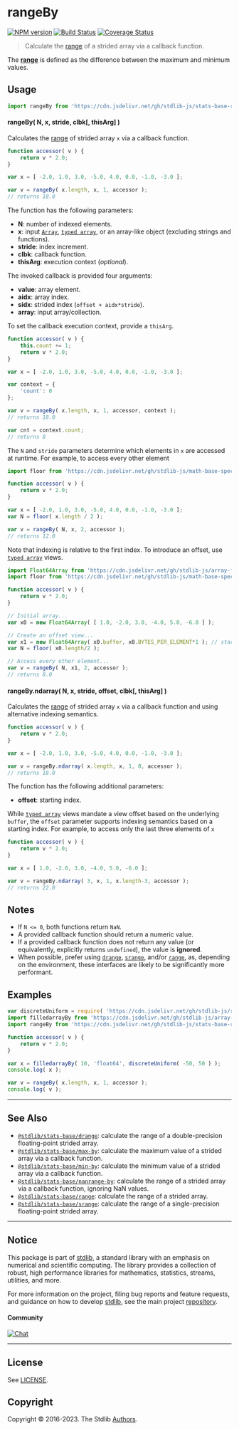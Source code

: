 <!--

@license Apache-2.0

Copyright (c) 2020 The Stdlib Authors.

Licensed under the Apache License, Version 2.0 (the "License");
you may not use this file except in compliance with the License.
You may obtain a copy of the License at

   http://www.apache.org/licenses/LICENSE-2.0

Unless required by applicable law or agreed to in writing, software
distributed under the License is distributed on an "AS IS" BASIS,
WITHOUT WARRANTIES OR CONDITIONS OF ANY KIND, either express or implied.
See the License for the specific language governing permissions and
limitations under the License.

-->

# rangeBy

[![NPM version][npm-image]][npm-url] [![Build Status][test-image]][test-url] [![Coverage Status][coverage-image]][coverage-url] <!-- [![dependencies][dependencies-image]][dependencies-url] -->

> Calculate the [range][range] of a strided array via a callback function.

<section class="intro">

The [**range**][range] is defined as the difference between the maximum and minimum values.

</section>

<!-- /.intro -->



<section class="usage">

## Usage

```javascript
import rangeBy from 'https://cdn.jsdelivr.net/gh/stdlib-js/stats-base-range-by@deno/mod.js';
```

#### rangeBy( N, x, stride, clbk\[, thisArg] )

Calculates the [range][range] of strided array `x` via a callback function.

```javascript
function accessor( v ) {
    return v * 2.0;
}

var x = [ -2.0, 1.0, 3.0, -5.0, 4.0, 0.0, -1.0, -3.0 ];

var v = rangeBy( x.length, x, 1, accessor );
// returns 18.0
```

The function has the following parameters:

-   **N**: number of indexed elements.
-   **x**: input [`Array`][mdn-array], [`typed array`][mdn-typed-array], or an array-like object (excluding strings and functions). 
-   **stride**: index increment.
-   **clbk**: callback function.
-   **thisArg**: execution context (_optional_).

The invoked callback is provided four arguments:

-   **value**: array element.
-   **aidx**: array index.
-   **sidx**: strided index (`offset + aidx*stride`).
-   **array**: input array/collection.

To set the callback execution context, provide a `thisArg`.

```javascript
function accessor( v ) {
    this.count += 1;
    return v * 2.0;
}

var x = [ -2.0, 1.0, 3.0, -5.0, 4.0, 0.0, -1.0, -3.0 ];

var context = {
    'count': 0
};

var v = rangeBy( x.length, x, 1, accessor, context );
// returns 18.0

var cnt = context.count;
// returns 8
```

The `N` and `stride` parameters determine which elements in `x` are accessed at runtime. For example, to access every other element

```javascript
import floor from 'https://cdn.jsdelivr.net/gh/stdlib-js/math-base-special-floor@deno/mod.js';

function accessor( v ) {
    return v * 2.0;
}

var x = [ -2.0, 1.0, 3.0, -5.0, 4.0, 0.0, -1.0, -3.0 ];
var N = floor( x.length / 2 );

var v = rangeBy( N, x, 2, accessor );
// returns 12.0
```

Note that indexing is relative to the first index. To introduce an offset, use [`typed array`][mdn-typed-array] views.

```javascript
import Float64Array from 'https://cdn.jsdelivr.net/gh/stdlib-js/array-float64@deno/mod.js';
import floor from 'https://cdn.jsdelivr.net/gh/stdlib-js/math-base-special-floor@deno/mod.js';

function accessor( v ) {
    return v * 2.0;
}

// Initial array...
var x0 = new Float64Array( [ 1.0, -2.0, 3.0, -4.0, 5.0, -6.0 ] );

// Create an offset view...
var x1 = new Float64Array( x0.buffer, x0.BYTES_PER_ELEMENT*1 ); // start at 2nd element
var N = floor( x0.length/2 );

// Access every other element...
var v = rangeBy( N, x1, 2, accessor );
// returns 8.0
```

#### rangeBy.ndarray( N, x, stride, offset, clbk\[, thisArg] )

Calculates the [range][range] of strided array `x` via a callback function and using alternative indexing semantics.

```javascript
function accessor( v ) {
    return v * 2.0;
}

var x = [ -2.0, 1.0, 3.0, -5.0, 4.0, 0.0, -1.0, -3.0 ];

var v = rangeBy.ndarray( x.length, x, 1, 0, accessor );
// returns 18.0
```

The function has the following additional parameters:

-   **offset**: starting index.

While [`typed array`][mdn-typed-array] views mandate a view offset based on the underlying `buffer`, the `offset` parameter supports indexing semantics based on a starting index. For example, to access only the last three elements of `x`

```javascript
function accessor( v ) {
    return v * 2.0;
}

var x = [ 1.0, -2.0, 3.0, -4.0, 5.0, -6.0 ];

var v = rangeBy.ndarray( 3, x, 1, x.length-3, accessor );
// returns 22.0
```

</section>

<!-- /.usage -->

<section class="notes">

## Notes

-   If `N <= 0`, both functions return `NaN`.
-   A provided callback function should return a numeric value.
-   If a provided callback function does not return any value (or equivalently, explicitly returns `undefined`), the value is **ignored**.
-   When possible, prefer using [`drange`][@stdlib/stats/base/drange], [`srange`][@stdlib/stats/base/srange], and/or [`range`][@stdlib/stats/base/range], as, depending on the environment, these interfaces are likely to be significantly more performant.

</section>

<!-- /.notes -->

<section class="examples">

## Examples

<!-- eslint no-undef: "error" -->

```javascript
var discreteUniform = require( 'https://cdn.jsdelivr.net/gh/stdlib-js/random-base-discrete-uniform' ).factory;
import filledarrayBy from 'https://cdn.jsdelivr.net/gh/stdlib-js/array-filled-by@deno/mod.js';
import rangeBy from 'https://cdn.jsdelivr.net/gh/stdlib-js/stats-base-range-by@deno/mod.js';

function accessor( v ) {
    return v * 2.0;
}

var x = filledarrayBy( 10, 'float64', discreteUniform( -50, 50 ) );
console.log( x );

var v = rangeBy( x.length, x, 1, accessor );
console.log( v );
```

</section>

<!-- /.examples -->

<!-- Section for related `stdlib` packages. Do not manually edit this section, as it is automatically populated. -->

<section class="related">

* * *

## See Also

-   <span class="package-name">[`@stdlib/stats-base/drange`][@stdlib/stats/base/drange]</span><span class="delimiter">: </span><span class="description">calculate the range of a double-precision floating-point strided array.</span>
-   <span class="package-name">[`@stdlib/stats-base/max-by`][@stdlib/stats/base/max-by]</span><span class="delimiter">: </span><span class="description">calculate the maximum value of a strided array via a callback function.</span>
-   <span class="package-name">[`@stdlib/stats-base/min-by`][@stdlib/stats/base/min-by]</span><span class="delimiter">: </span><span class="description">calculate the minimum value of a strided array via a callback function.</span>
-   <span class="package-name">[`@stdlib/stats-base/nanrange-by`][@stdlib/stats/base/nanrange-by]</span><span class="delimiter">: </span><span class="description">calculate the range of a strided array via a callback function, ignoring NaN values.</span>
-   <span class="package-name">[`@stdlib/stats-base/range`][@stdlib/stats/base/range]</span><span class="delimiter">: </span><span class="description">calculate the range of a strided array.</span>
-   <span class="package-name">[`@stdlib/stats-base/srange`][@stdlib/stats/base/srange]</span><span class="delimiter">: </span><span class="description">calculate the range of a single-precision floating-point strided array.</span>

</section>

<!-- /.related -->

<!-- Section for all links. Make sure to keep an empty line after the `section` element and another before the `/section` close. -->


<section class="main-repo" >

* * *

## Notice

This package is part of [stdlib][stdlib], a standard library with an emphasis on numerical and scientific computing. The library provides a collection of robust, high performance libraries for mathematics, statistics, streams, utilities, and more.

For more information on the project, filing bug reports and feature requests, and guidance on how to develop [stdlib][stdlib], see the main project [repository][stdlib].

#### Community

[![Chat][chat-image]][chat-url]

---

## License

See [LICENSE][stdlib-license].


## Copyright

Copyright &copy; 2016-2023. The Stdlib [Authors][stdlib-authors].

</section>

<!-- /.stdlib -->

<!-- Section for all links. Make sure to keep an empty line after the `section` element and another before the `/section` close. -->

<section class="links">

[npm-image]: http://img.shields.io/npm/v/@stdlib/stats-base-range-by.svg
[npm-url]: https://npmjs.org/package/@stdlib/stats-base-range-by

[test-image]: https://github.com/stdlib-js/stats-base-range-by/actions/workflows/test.yml/badge.svg?branch=main
[test-url]: https://github.com/stdlib-js/stats-base-range-by/actions/workflows/test.yml?query=branch:main

[coverage-image]: https://img.shields.io/codecov/c/github/stdlib-js/stats-base-range-by/main.svg
[coverage-url]: https://codecov.io/github/stdlib-js/stats-base-range-by?branch=main

<!--

[dependencies-image]: https://img.shields.io/david/stdlib-js/stats-base-range-by.svg
[dependencies-url]: https://david-dm.org/stdlib-js/stats-base-range-by/main

-->

[chat-image]: https://img.shields.io/gitter/room/stdlib-js/stdlib.svg
[chat-url]: https://app.gitter.im/#/room/#stdlib-js_stdlib:gitter.im

[stdlib]: https://github.com/stdlib-js/stdlib

[stdlib-authors]: https://github.com/stdlib-js/stdlib/graphs/contributors

[umd]: https://github.com/umdjs/umd
[es-module]: https://developer.mozilla.org/en-US/docs/Web/JavaScript/Guide/Modules

[deno-url]: https://github.com/stdlib-js/stats-base-range-by/tree/deno
[umd-url]: https://github.com/stdlib-js/stats-base-range-by/tree/umd
[esm-url]: https://github.com/stdlib-js/stats-base-range-by/tree/esm
[branches-url]: https://github.com/stdlib-js/stats-base-range-by/blob/main/branches.md

[stdlib-license]: https://raw.githubusercontent.com/stdlib-js/stats-base-range-by/main/LICENSE

[range]: https://en.wikipedia.org/wiki/Range_%28statistics%29

[mdn-array]: https://developer.mozilla.org/en-US/docs/Web/JavaScript/Reference/Global_Objects/Array

[mdn-typed-array]: https://developer.mozilla.org/en-US/docs/Web/JavaScript/Reference/Global_Objects/TypedArray

<!-- <related-links> -->

[@stdlib/stats/base/drange]: https://github.com/stdlib-js/stats-base-drange/tree/deno

[@stdlib/stats/base/max-by]: https://github.com/stdlib-js/stats-base-max-by/tree/deno

[@stdlib/stats/base/min-by]: https://github.com/stdlib-js/stats-base-min-by/tree/deno

[@stdlib/stats/base/nanrange-by]: https://github.com/stdlib-js/stats-base-nanrange-by/tree/deno

[@stdlib/stats/base/range]: https://github.com/stdlib-js/stats-base-range/tree/deno

[@stdlib/stats/base/srange]: https://github.com/stdlib-js/stats-base-srange/tree/deno

<!-- </related-links> -->

</section>

<!-- /.links -->
